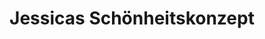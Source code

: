 ---
title: "Jessicas Schönheitskonzept"
url: /kaarst/jessicas-schoenheitskonzept/
shop: Kosmetik
---
